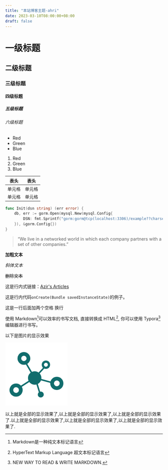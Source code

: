 ```yaml
---
title: "本站博客主题-ahri"
date: 2023-03-10T08:00:00+08:00
draft: false
---
```


# 一级标题
## 二级标题
### 三级标题
#### 四级标题
##### 五级标题
###### 六级标题

* Red
* Green
* Blue

1. Red
2. Green
3. Blue

| 表头  | 表头  |
|-----|-----|
| 单元格 | 单元格 |
| 单元格 | 单元格 |

```go
func Init(dsn string) (err error) {
	db, err := gorm.Open(mysql.New(mysql.Config{
		DSN: fmt.Sprintf("gorm:gorm@tcp(localhost:3306)/example??charset=utf8mb4&parseTime=True&loc=%s", "Asia%2FShanghai"),
	}), &gorm.Config{})
}
```

> “We live in a networked world in which each company partners with a set of other companies.”

**加粗文本** 

*斜体文本* 

~~删除文本~~

这是行内式链接：[Azir's Articles](https://opensource.moejs.com/)

这是行内代码`onCreate(Bundle savedInstanceState)`的例子。

这是一行后面加两个空格  换行

使用 Markdown[^1]可以效率的书写文档, 直接转换成 HTML[^2], 你可以使用 Typora[^T] 编辑器进行书写。
[^1]:Markdown是一种纯文本标记语言
[^2]:HyperText Markup Language 超文本标记语言
[^T]:NEW WAY TO READ & WRITE MARKDOWN.


以下是图片的显示效果

![](assets/favicon.png)

以上就是全部的显示效果了,以上就是全部的显示效果了,以上就是全部的显示效果了.以上就是全部的显示效果了,以上就是全部的显示效果了,以上就是全部的显示效果了.


